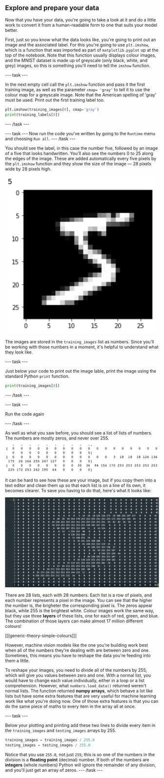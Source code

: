 ## Explore and prepare your data

Now that you have your data, you're going to take a look at it and do a little work to convert it from a human-readable form to one that suits your model better.

First, just so you know what the data looks like, you're going to print out an image and the associated label. For this you're going to use `plt.imshow`, which is a function that was imported as part of `matplotlib.pyplot` up at the top of the notebook. Note that this function usually displays colour images, and the MNIST dataset is made up of greyscale (only black, white, and grey) images, so this is something you'll need to tell the `imshow` function.

--- task ---

In the next empty cell call the `plt.imshow` function and pass it the first training image, as well as the parameter `cmap= 'gray'` to tell it to use the colour map for a greyscale image. Note that the American spelling of 'gray' must be used. Print out the first training label too.


```python
plt.imshow(training_images[0], cmap='gray')
print(training_labels[0])
```

--- /task ---

--- task ---
Now run the code you've written by going to the `Runtime` menu and choosing `Run all`.
--- /task ---

You should see the label, in this case the number five, followed by an image of a five that looks handwritten. You'll also see the numbers 0 to 25 along the edges of the image. These are added automatically every five pixels by the `plt.imshow` function and they show the size of the image — 28 pixels wide by 28 pixels high.

![The number five, with the image of a handwritten five below it. The numbers zero to twenty-five are visible along the x and y axies of the image.](images/explore_output.png)

The images are stored in the `training_images` list as numbers. Since you'll be working with those numbers in a moment, it's helpful to understand what they look like.

--- task ---

Just below your code to print out the image lable, print the image using the standard Python `print` function.

```python
print(training_images[0])
```

--- /task ---

--- task ---

Run the code again

--- /task ---

As well as what you saw before, you should see a list of lists of numbers. The numbers are mostly zeros, and never over 255. 

![Several Python lists of whole numbers, mostly zeros.](images/image_as_list.png)

It can be hard to see how these are your image, but if you copy them into a text editor and clean them up so that each list is on a line of its own, it becomes clearer. To save you having to do that, here's what it looks like:

![The list reformatted as discribed above. There are 28 lines, and the shape of the number five is clearly visible.](images/reformatted_image_as_list.png)

There are 28 lists, each with 28 numbers. Each list is a row of pixels, and each number represents a pixel in the image. You can see that the higher the number is, the brigheter the corresponding pixel is. The zeros appear black, while 255 is the brightest white. Colour images work the same way, but they use three **layers** of these lists, one for each of red, green, and blue. The combination of those layers can make almost 17 million different colours!

[[[generic-theory-simple-colours]]]

However, machine vision models like the one you're building work best when all of the numbers they're dealing with are between zero and one. Sometimes, this means you have to reshape the data you're feeding into them a little. 

To reshape your images, you need to divide all of the numbers by 255, which will give you values between zero and one. With a normal list, you would have to change each value individually, either in a loop or a list comprehension. However, what `numbers.load_data()` returned weren't normal lists. The function returned **numpy arrays**, which behave a lot like lists but have some extra features that are very useful for machine learning work like what you're doing now. One of those extra features is that you can do the same piece of maths to every item in the array all at once.

--- task ---

Below your plotting and printing add these two lines to divide every item in the `training_images` and `testing_images` arrays by 255.

```python
training_images = training_images / 255.0
testing_images = testing_images / 255.0
```

Notice that you use `255.0`, not just `255`; this is so one of the numbers in the division is a **floating point** (decimal) number. If both of the numbers are **integers** (whole numbers) Python will ignore the remainder of any division, and you'll just get an array of zeros.
--- /task ---
